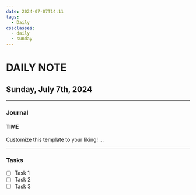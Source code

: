```yaml
---
date: 2024-07-07T14:11
tags:
  - Daily
cssclasses:
  - daily
  - sunday
---
```

# DAILY NOTE
## Sunday, July 7th, 2024
***
### Journal
#### TIME
Customize this template to your liking!
...
***
### Tasks
- [ ] Task 1
- [ ] Task 2
- [ ] Task 3